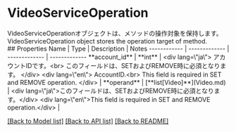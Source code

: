 # VideoServiceOperation

<div lang=\"ja\">VideoServiceOperationオブジェクトは、メソッドの操作対象を保持します。</div> <div lang=\"en\">VideoServiceOperation object stores the operation target of method.</div> 
## Properties
Name | Type | Description | Notes
------------ | ------------- | ------------- | -------------
**account_id** | **int** | &lt;div lang&#x3D;\&quot;ja\&quot;&gt; アカウントIDです。&lt;br&gt; このフィールドは、SETおよびREMOVE時に必須となります。 &lt;/div&gt; &lt;div lang&#x3D;\&quot;en\&quot;&gt; AccountID.&lt;br&gt; This field is required in SET and REMOVE operation. &lt;/div&gt;  | 
**operand** | [**list[Video]**](Video.md) | &lt;div lang&#x3D;\&quot;ja\&quot;&gt;このフィールドは、SETおよびREMOVE時に必須となります。&lt;/div&gt; &lt;div lang&#x3D;\&quot;en\&quot;&gt;This field is required in SET and REMOVE operation.&lt;/div&gt;  | 

[[Back to Model list]](../README.md#documentation-for-models) [[Back to API list]](../README.md#documentation-for-api-endpoints) [[Back to README]](../README.md)


